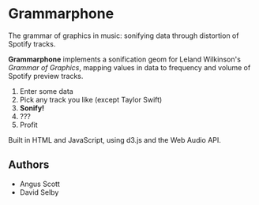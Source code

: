 # Grammarphone

The grammar of graphics in music: sonifying data through distortion of Spotify tracks.

**Grammarphone** implements a sonification geom for Leland Wilkinson's *Grammar of Graphics*, mapping values in data to frequency and volume of Spotify preview tracks.

1. Enter some data
2. Pick any track you like (except Taylor Swift)
3. **Sonify!**
4. ???
5. Profit

Built in HTML and JavaScript, using d3.js and the Web Audio API.

## Authors

* Angus Scott
* David Selby